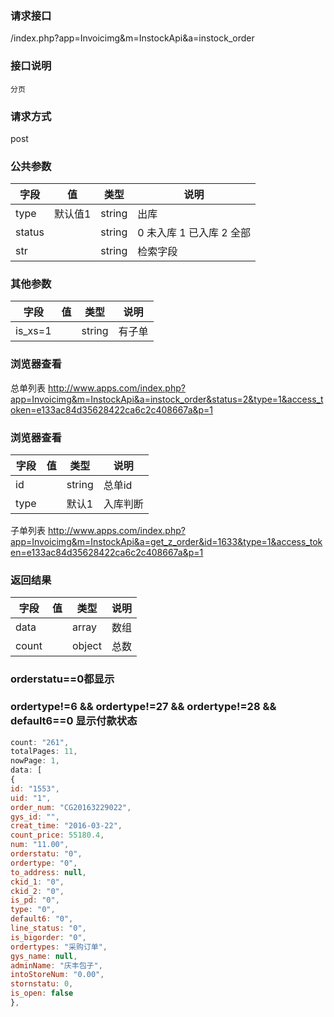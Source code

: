 ### **请求接口**
/index.php?app=Invoicimg&m=InstockApi&a=instock_order

### **接口说明**
`分页`

### **请求方式**
post

### **公共参数** 
|字段       |值             |类型    |说明           |
| --------- |--------      |--------|--------       |
|type       | 默认值1   |string |出库|
|status  |          |string | 0 未入库 1 已入库 2 全部  |
|str  |          |string | 检索字段  |

### **其他参数**
|字段       |值             |类型    |说明           |
| --------- |--------      |--------|--------       |
|is_xs=1  |          |string | 有子单  |



### **浏览器查看**

总单列表 http://www.apps.com/index.php?app=Invoicimg&m=InstockApi&a=instock_order&status=2&type=1&access_token=e133ac84d35628422ca6c2c408667a&p=1


### **浏览器查看**

|字段       |值             |类型    |说明           |
| --------- |--------      |--------|--------       |
|id  |          |string | 总单id|
|type  |          |默认1 | 入库判断|
子单列表 http://www.apps.com/index.php?app=Invoicimg&m=InstockApi&a=get_z_order&id=1633&type=1&access_token=e133ac84d35628422ca6c2c408667a&p=1
### **返回结果**
|字段       |值             |类型    |说明           |
| --------- |--------      |--------|--------       |
|data    |         | array |数组 |
|count|         | object | 总数 |

### **orderstatu==0都显示**
### **ordertype!=6 && ordertype!=27 && ordertype!=28 && default6==0 显示付款状态**





``` javascript
count: "261",
totalPages: 11,
nowPage: 1,
data: [
{
id: "1553",
uid: "1",
order_num: "CG20163229022",
gys_id: "",
creat_time: "2016-03-22",
count_price: 55180.4,
num: "11.00",
orderstatu: "0",
ordertype: "0",
to_address: null,
ckid_1: "0",
ckid_2: "0",
is_pd: "0",
type: "0",
default6: "0",
line_status: "0",
is_bigorder: "0",
ordertypes: "采购订单",
gys_name: null,
adminName: "庆丰包子",
intoStoreNum: "0.00",
stornstatu: 0,
is_open: false
},